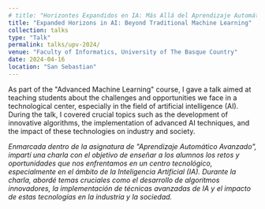 ```yaml
---
# title: "Horizontes Expandidos en IA: Más Allá del Aprendizaje Automático Tradicional"
title: "Expanded Horizons in AI: Beyond Traditional Machine Learning"
collection: talks
type: "Talk"
permalink: talks/upv-2024/
venue: "Faculty of Informatics, University of The Basque Country"
date: 2024-04-16
location: "San Sebastian"
---
```


As part of the "Advanced Machine Learning" course, I gave a talk aimed at teaching students about the challenges and opportunities we face in a technological center, especially in the field of artificial intelligence (AI). During the talk, I covered crucial topics such as the development of innovative algorithms, the implementation of advanced AI techniques, and the impact of these technologies on industry and society.

*Enmarcada dentro de la asignatura de "Aprendizaje Automático Avanzado", impartí una charla con el objetivo de enseñar a los alumnos los retos y oportunidades que nos enfrentamos en un centro tecnológico, especialmente en el ámbito de la Inteligencia Artificial (IA). Durante la charla, abordé temas cruciales como el desarrollo de algoritmos innovadores, la implementación de técnicas avanzadas de IA y el impacto de estas tecnologías en la industria y la sociedad.*


